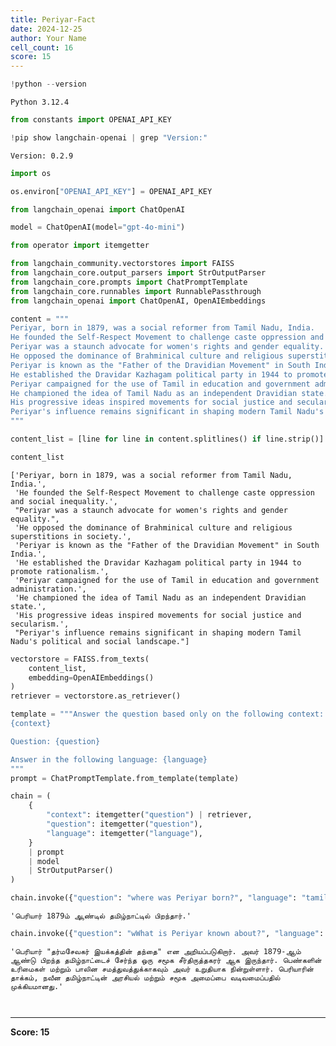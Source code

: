 ```yaml
---
title: Periyar-Fact
date: 2024-12-25
author: Your Name
cell_count: 16
score: 15
---
```


```python
!python --version
```

    Python 3.12.4



```python
from constants import OPENAI_API_KEY
```


```python
!pip show langchain-openai | grep "Version:"
```

    Version: 0.2.9



```python
import os
```


```python
os.environ["OPENAI_API_KEY"] = OPENAI_API_KEY
```


```python
from langchain_openai import ChatOpenAI

model = ChatOpenAI(model="gpt-4o-mini")
```


```python
from operator import itemgetter

from langchain_community.vectorstores import FAISS
from langchain_core.output_parsers import StrOutputParser
from langchain_core.prompts import ChatPromptTemplate
from langchain_core.runnables import RunnablePassthrough
from langchain_openai import ChatOpenAI, OpenAIEmbeddings
```


```python
content = """
Periyar, born in 1879, was a social reformer from Tamil Nadu, India.
He founded the Self-Respect Movement to challenge caste oppression and social inequality.
Periyar was a staunch advocate for women's rights and gender equality.
He opposed the dominance of Brahminical culture and religious superstitions in society.
Periyar is known as the "Father of the Dravidian Movement" in South India.
He established the Dravidar Kazhagam political party in 1944 to promote rationalism.
Periyar campaigned for the use of Tamil in education and government administration.
He championed the idea of Tamil Nadu as an independent Dravidian state.
His progressive ideas inspired movements for social justice and secularism.
Periyar's influence remains significant in shaping modern Tamil Nadu's political and social landscape.
"""
```


```python
content_list = [line for line in content.splitlines() if line.strip()]
```


```python
content_list
```




    ['Periyar, born in 1879, was a social reformer from Tamil Nadu, India.',
     'He founded the Self-Respect Movement to challenge caste oppression and social inequality.',
     "Periyar was a staunch advocate for women's rights and gender equality.",
     'He opposed the dominance of Brahminical culture and religious superstitions in society.',
     'Periyar is known as the "Father of the Dravidian Movement" in South India.',
     'He established the Dravidar Kazhagam political party in 1944 to promote rationalism.',
     'Periyar campaigned for the use of Tamil in education and government administration.',
     'He championed the idea of Tamil Nadu as an independent Dravidian state.',
     'His progressive ideas inspired movements for social justice and secularism.',
     "Periyar's influence remains significant in shaping modern Tamil Nadu's political and social landscape."]




```python
vectorstore = FAISS.from_texts(
    content_list, 
    embedding=OpenAIEmbeddings()
)
retriever = vectorstore.as_retriever()
```


```python
template = """Answer the question based only on the following context:
{context}

Question: {question}

Answer in the following language: {language}
"""
prompt = ChatPromptTemplate.from_template(template)

chain = (
    {
        "context": itemgetter("question") | retriever,
        "question": itemgetter("question"),
        "language": itemgetter("language"),
    }
    | prompt
    | model
    | StrOutputParser()
)
```


```python
chain.invoke({"question": "where was Periyar born?", "language": "tamil"})
```




    'பெரியார் 1879ம் ஆண்டில் தமிழ்நாட்டில் பிறந்தார்.'




```python
chain.invoke({"question": "wWhat is Periyar known about?", "language": "tamil"})
```




    'பெரியார் "தர்மசேவகர் இயக்கத்தின் தந்தை" என அறியப்படுகிறார். அவர் 1879-ஆம் ஆண்டு பிறந்த தமிழ்நாட்டைச் சேர்ந்த ஒரு சமூக சீர்திருத்தகரர் ஆக இருந்தார். பெண்களின் உரிமைகள் மற்றும் பாலின சமத்துவத்துக்காகவும் அவர் உறுதியாக நின்றுள்ளார். பெரியாரின் தாக்கம், நவீன தமிழ்நாட்டின் அரசியல் மற்றும் சமூக அமைப்பை வடிவமைப்பதில் முக்கியமானது.'




```python

```


```python

```


---
**Score: 15**